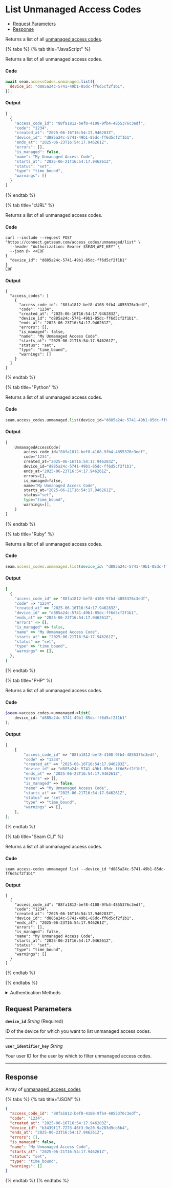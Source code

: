 # List Unmanaged Access Codes

- [Request Parameters](#request-parameters)
- [Response](#response)

Returns a list of all [unmanaged access codes](https://docs.seam.co/latest/capability-guides/smart-locks/access-codes/migrating-existing-access-codes).


{% tabs %}
{% tab title="JavaScript" %}

Returns a list of all unmanaged access codes.

#### Code

```javascript
await seam.accessCodes.unmanaged.list({
  device_id: "d885a24c-5741-49b1-85dc-ff6d5cf2f1b1",
});
```

#### Output

```javascript
[
  {
    "access_code_id": "88fa1812-bef8-4108-9fb4-4855376c3edf",
    "code": "1234",
    "created_at": "2025-06-16T16:54:17.946283Z",
    "device_id": "d885a24c-5741-49b1-85dc-ff6d5cf2f1b1",
    "ends_at": "2025-06-23T16:54:17.946261Z",
    "errors": [],
    "is_managed": false,
    "name": "My Unmanaged Access Code",
    "starts_at": "2025-06-21T16:54:17.946261Z",
    "status": "set",
    "type": "time_bound",
    "warnings": []
  }
]
```
{% endtab %}

{% tab title="cURL" %}

Returns a list of all unmanaged access codes.

#### Code

```curl
curl --include --request POST "https://connect.getseam.com/access_codes/unmanaged/list" \
  --header "Authorization: Bearer $SEAM_API_KEY" \
  --json @- <<EOF
{
  "device_id": "d885a24c-5741-49b1-85dc-ff6d5cf2f1b1"
}
EOF
```

#### Output

```curl
{
  "access_codes": [
    {
      "access_code_id": "88fa1812-bef8-4108-9fb4-4855376c3edf",
      "code": "1234",
      "created_at": "2025-06-16T16:54:17.946283Z",
      "device_id": "d885a24c-5741-49b1-85dc-ff6d5cf2f1b1",
      "ends_at": "2025-06-23T16:54:17.946261Z",
      "errors": [],
      "is_managed": false,
      "name": "My Unmanaged Access Code",
      "starts_at": "2025-06-21T16:54:17.946261Z",
      "status": "set",
      "type": "time_bound",
      "warnings": []
    }
  ]
}
```
{% endtab %}

{% tab title="Python" %}

Returns a list of all unmanaged access codes.

#### Code

```python
seam.access_codes.unmanaged.list(device_id="d885a24c-5741-49b1-85dc-ff6d5cf2f1b1")
```

#### Output

```python
[
    UnmanagedAccessCode(
        access_code_id="88fa1812-bef8-4108-9fb4-4855376c3edf",
        code="1234",
        created_at="2025-06-16T16:54:17.946283Z",
        device_id="d885a24c-5741-49b1-85dc-ff6d5cf2f1b1",
        ends_at="2025-06-23T16:54:17.946261Z",
        errors=[],
        is_managed=false,
        name="My Unmanaged Access Code",
        starts_at="2025-06-21T16:54:17.946261Z",
        status="set",
        type="time_bound",
        warnings=[],
    )
]
```
{% endtab %}

{% tab title="Ruby" %}

Returns a list of all unmanaged access codes.

#### Code

```ruby
seam.access_codes.unmanaged.list(device_id: "d885a24c-5741-49b1-85dc-ff6d5cf2f1b1")
```

#### Output

```ruby
[
  {
    "access_code_id" => "88fa1812-bef8-4108-9fb4-4855376c3edf",
    "code" => "1234",
    "created_at" => "2025-06-16T16:54:17.946283Z",
    "device_id" => "d885a24c-5741-49b1-85dc-ff6d5cf2f1b1",
    "ends_at" => "2025-06-23T16:54:17.946261Z",
    "errors" => [],
    "is_managed" => false,
    "name" => "My Unmanaged Access Code",
    "starts_at" => "2025-06-21T16:54:17.946261Z",
    "status" => "set",
    "type" => "time_bound",
    "warnings" => [],
  },
]
```
{% endtab %}

{% tab title="PHP" %}

Returns a list of all unmanaged access codes.

#### Code

```php
$seam->access_codes->unmanaged->list(
    device_id: "d885a24c-5741-49b1-85dc-ff6d5cf2f1b1"
);
```

#### Output

```php
[
    [
        "access_code_id" => "88fa1812-bef8-4108-9fb4-4855376c3edf",
        "code" => "1234",
        "created_at" => "2025-06-16T16:54:17.946283Z",
        "device_id" => "d885a24c-5741-49b1-85dc-ff6d5cf2f1b1",
        "ends_at" => "2025-06-23T16:54:17.946261Z",
        "errors" => [],
        "is_managed" => false,
        "name" => "My Unmanaged Access Code",
        "starts_at" => "2025-06-21T16:54:17.946261Z",
        "status" => "set",
        "type" => "time_bound",
        "warnings" => [],
    ],
];
```
{% endtab %}

{% tab title="Seam CLI" %}

Returns a list of all unmanaged access codes.

#### Code

```seam_cli
seam access-codes unmanaged list --device_id "d885a24c-5741-49b1-85dc-ff6d5cf2f1b1"
```

#### Output

```seam_cli
[
  {
    "access_code_id": "88fa1812-bef8-4108-9fb4-4855376c3edf",
    "code": "1234",
    "created_at": "2025-06-16T16:54:17.946283Z",
    "device_id": "d885a24c-5741-49b1-85dc-ff6d5cf2f1b1",
    "ends_at": "2025-06-23T16:54:17.946261Z",
    "errors": [],
    "is_managed": false,
    "name": "My Unmanaged Access Code",
    "starts_at": "2025-06-21T16:54:17.946261Z",
    "status": "set",
    "type": "time_bound",
    "warnings": []
  }
]
```
{% endtab %}

{% endtabs %}


<details>

<summary>Authentication Methods</summary>

- API key
- Client session token
- Personal access token
  <br>Must also include the `seam-workspace` header in the request.

To learn more, see [Authentication](https://docs.seam.co/latest/api/authentication).
</details>

## Request Parameters

**`device_id`** *String* (Required)

ID of the device for which you want to list unmanaged access codes.

---

**`user_identifier_key`** *String*

Your user ID for the user by which to filter unmanaged access codes.

---


## Response

Array of [unmanaged\_access\_codes](.)


{% tabs %}
{% tab title="JSON" %}



```json
{
  "access_code_id": "88fa1812-bef8-4108-9fb4-4855376c3edf",
  "code": "1234",
  "created_at": "2025-06-16T16:54:17.946283Z",
  "device_id": "b3439f17-7273-46f3-9e20-9a283d9cb5b4",
  "ends_at": "2025-06-23T16:54:17.946261Z",
  "errors": [],
  "is_managed": false,
  "name": "My Unmanaged Access Code",
  "starts_at": "2025-06-21T16:54:17.946261Z",
  "status": "set",
  "type": "time_bound",
  "warnings": []
}
```
{% endtab %}
{% endtabs %}
